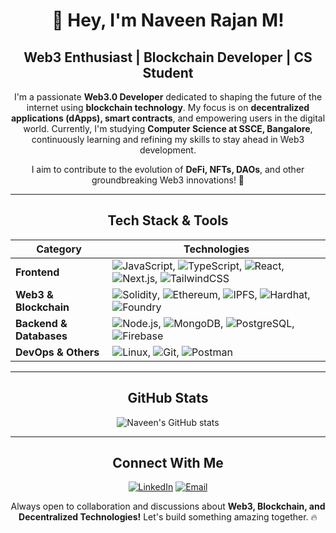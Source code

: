 <div align="center">
  
# 🚀 Hey, I'm Naveen Rajan M!

## Web3 Enthusiast | Blockchain Developer | CS Student 

I'm a passionate **Web3.0 Developer** dedicated to shaping the future of the internet using **blockchain technology**. My focus is on **decentralized applications (dApps), smart contracts**, and empowering users in the digital world. Currently, I'm studying **Computer Science at SSCE, Bangalore**, continuously learning and refining my skills to stay ahead in Web3 development. 

I aim to contribute to the evolution of **DeFi, NFTs, DAOs**, and other groundbreaking Web3 innovations! 🚀

---

## Tech Stack & Tools

| Category        | Technologies |
|---------------|--------------------------------------------------------|
| **Frontend** | ![JavaScript](https://img.shields.io/badge/-JavaScript-F7DF1E?style=flat-square&logo=javascript&logoColor=black), ![TypeScript](https://img.shields.io/badge/-TypeScript-3178C6?style=flat-square&logo=typescript&logoColor=white), ![React](https://img.shields.io/badge/-React-61DAFB?style=flat-square&logo=react&logoColor=black), ![Next.js](https://img.shields.io/badge/-Next.js-000000?style=flat-square&logo=nextdotjs&logoColor=white), ![TailwindCSS](https://img.shields.io/badge/-TailwindCSS-38B2AC?style=flat-square&logo=tailwind-css&logoColor=white) |
| **Web3 & Blockchain** | ![Solidity](https://img.shields.io/badge/-Solidity-363636?style=flat-square&logo=solidity&logoColor=white), ![Ethereum](https://img.shields.io/badge/-Ethereum-3C3C3D?style=flat-square&logo=ethereum&logoColor=white), ![IPFS](https://img.shields.io/badge/-IPFS-65C2CB?style=flat-square&logo=ipfs&logoColor=white), ![Hardhat](https://img.shields.io/badge/-Hardhat-FCC624?style=flat-square&logo=hardhat&logoColor=black), ![Foundry](https://img.shields.io/badge/-Foundry-5C2D91?style=flat-square&logo=foundry&logoColor=white) |
| **Backend & Databases** | ![Node.js](https://img.shields.io/badge/-Node.js-339933?style=flat-square&logo=node.js&logoColor=white), ![MongoDB](https://img.shields.io/badge/-MongoDB-47A248?style=flat-square&logo=mongodb&logoColor=white), ![PostgreSQL](https://img.shields.io/badge/-PostgreSQL-336791?style=flat-square&logo=postgresql&logoColor=white), ![Firebase](https://img.shields.io/badge/-Firebase-FFCA28?style=flat-square&logo=firebase&logoColor=black) |
| **DevOps & Others** | ![Linux](https://img.shields.io/badge/-Linux-FCC624?style=flat-square&logo=linux&logoColor=black), ![Git](https://img.shields.io/badge/-Git-F05032?style=flat-square&logo=git&logoColor=white), ![Postman](https://img.shields.io/badge/-Postman-FF6C37?style=flat-square&logo=postman&logoColor=white) |

---

## GitHub Stats
![Naveen's GitHub stats](https://github-readme-stats.vercel.app/api?username=naveen-2111-dev&show_icons=true&theme=radical)

---

## Connect With Me
[![LinkedIn](https://img.shields.io/badge/-LinkedIn-0077B5?style=flat-square&logo=linkedin&logoColor=white)](https://www.linkedin.com/in/naveen-rajan-m-60361a259) [![Email](https://img.shields.io/badge/-Email-D14836?style=flat-square&logo=gmail&logoColor=white)](mailto:dev.naveen.rajan.m@gmail.com)

Always open to collaboration and discussions about **Web3, Blockchain, and Decentralized Technologies!** Let's build something amazing together. 🔥
</div>
